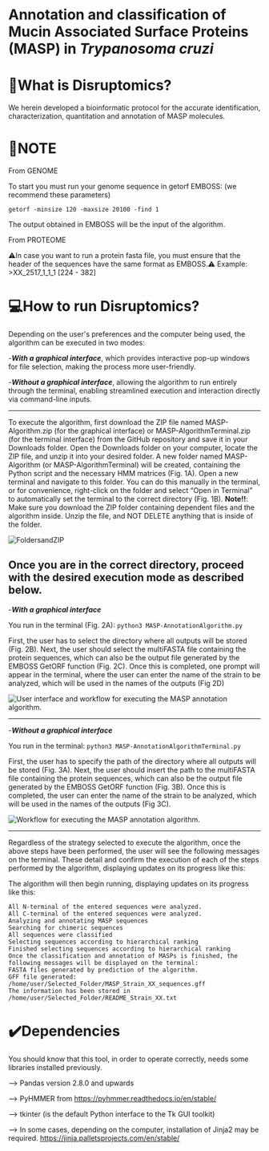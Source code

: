 
# Annotation and classification of Mucin Associated Surface Proteins (MASP) in _Trypanosoma cruzi_

# 📍What is Disruptomics? 

We herein developed a bioinformatic protocol for the accurate identification, characterization, quantitation and annotation of MASP molecules.

# 📝NOTE
From GENOME

To start you must run your genome sequence in getorf EMBOSS: (we recommend these parameters)

 ```getorf -minsize 120 -maxsize 20100 -find 1  ```

The output obtained in EMBOSS will be the input of the algorithm. 

From PROTEOME

 ⚠️In case you want to run a protein fasta file,  you must ensure that the header of the sequences have the same format as EMBOSS.⚠️
Example: >XX_2517_1_1_1 [224 - 382]

# 💻How to run Disruptomics?
Depending on the user's preferences and the computer being used, the algorithm can be executed in two modes:

-***With a graphical interface***, which provides interactive pop-up windows for file selection, making the process more user-friendly.

-***Without a graphical interface***, allowing the algorithm to run entirely through the terminal, enabling streamlined execution and interaction directly via command-line inputs.

-------------------------------------------------------------------------------------------------------------------------------------------------------------------------------------

To execute the algorithm, first download the ZIP file named MASP-Algorithm.zip (for the graphical interface) or MASP-AlgorithmTerminal.zip (for the terminal interface) from the GitHub repository and save it in your Downloads folder. Open the Downloads folder on your computer, locate the ZIP file, and unzip it into your desired folder.
A new folder named MASP-Algorithm (or MASP-AlgorithmTerminal) will be created, containing the Python script and the necessary HMM matrices (Fig. 1A). Open a new terminal and navigate to this folder. You can do this manually in the terminal, or for convenience, right-click on the folder and select “Open in Terminal” to automatically set the terminal to the correct directory (Fig. 1B). 
**Note!!**: Make sure you download the ZIP folder containing dependent files and the algorithm inside. Unzip the file, and NOT DELETE anything that is inside of the folder.

![FoldersandZIP](images/1_Folder.png)

Once you are in the correct directory, proceed with the desired execution mode as described below.
-------------------------------------------------------------------------------------------------------------------------------------------------------------------------------------
-***With a graphical interface***  

You run in the terminal (Fig. 2A):
 ```python3 MASP-AnnotationAlgorithm.py  ```

First, the user has to select the directory where all outputs will be stored (Fig. 2B). Next, the user should select the multiFASTA file containing the protein sequences, which can also be the output file generated by the EMBOSS GetORF function (Fig. 2C). Once this is completed, one prompt will appear in the terminal, where the user can enter the name of the strain to be analyzed, which will be used in the names of the outputs  (Fig 2D)

![User interface and workflow for executing the MASP annotation algorithm.](images/UserInterface.png)


-------------------------------------------------------------------------------------------------------------------------------------------------------------------------------------

-***Without a graphical interface***

You run in the terminal:
 ```python3 MASP-AnnotationAlgorithmTerminal.py  ```

First, the user has to specify the path of the directory where all outputs will be stored (Fig. 3A). Next, the user should insert the path to the multiFASTA file containing the protein sequences, which can also be the output file generated by the EMBOSS GetORF function (Fig. 3B). Once this is completed, the user can enter the name of the strain to be analyzed, which will be used in the names of the outputs  (Fig 3C). 

![Workflow for executing the MASP annotation algorithm.](images/3Terminal.png)

-------------------------------------------------------------------------------------------------------------------------------------------------------------------------------------
Regardless of the strategy selected to execute the algorithm, once the above steps have been performed, the user will see the following messages on the terminal. These detail and confirm the execution of each of the steps performed by the algorithm, displaying updates on its progress like this: 

The algorithm will then begin running, displaying updates on its progress like this: 
 ```All internal Methionines were calculated
All N-terminal of the entered sequences were analyzed. 
All C-terminal of the entered sequences were analyzed. 
Analyzing and annotating MASP sequences
Searching for chimeric sequences
All sequences were classified
Selecting sequences according to hierarchical ranking
Finished selecting sequences according to hierarchical ranking
Once the classification and annotation of MASPs is finished, the following messages will be displayed on the terminal:
FASTA files generated by prediction of the algorithm.
GFF file generated: /home/user/Selected_Folder/MASP_Strain_XX_sequences.gff
The information has been stored in /home/user/Selected_Folder/README_Strain_XX.txt 
```

# ✔️Dependencies 
You should know that this tool, in order to operate correctly, needs some libraries installed previously.

--> Pandas version 2.8.0 and upwards

--> PyHMMER from  https://pyhmmer.readthedocs.io/en/stable/

--> tkinter (is the default Python interface to the Tk GUI toolkit)

--> In some cases, depending on the computer, installation of Jinja2 may be required. https://jinja.palletsprojects.com/en/stable/
